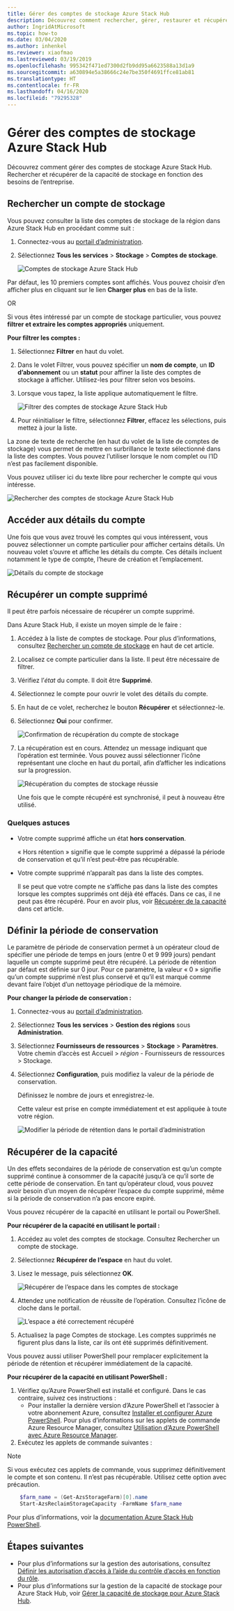 ```yaml
---
title: Gérer des comptes de stockage Azure Stack Hub
description: Découvrez comment rechercher, gérer, restaurer et récupérer des comptes de stockage Azure Stack Hub.
author: IngridAtMicrosoft
ms.topic: how-to
ms.date: 03/04/2020
ms.author: inhenkel
ms.reviewer: xiaofmao
ms.lastreviewed: 03/19/2019
ms.openlocfilehash: 995342f471ed7300d2fb9dd95a6623588a13d1a9
ms.sourcegitcommit: a630894e5a38666c24e7be350f4691ffce81ab81
ms.translationtype: HT
ms.contentlocale: fr-FR
ms.lasthandoff: 04/16/2020
ms.locfileid: "79295328"
---
```

# <a name="manage-azure-stack-hub-storage-accounts"></a>Gérer des comptes de stockage Azure Stack Hub

Découvrez comment gérer des comptes de stockage Azure Stack Hub. Rechercher et récupérer de la capacité de stockage en fonction des besoins de l’entreprise.

## <a name="find-a-storage-account"></a>Rechercher un compte de stockage

Vous pouvez consulter la liste des comptes de stockage de la région dans Azure Stack Hub en procédant comme suit :

1. Connectez-vous au [portail d’administration](https://adminportal.local.azurestack.external).

2. Sélectionnez **Tous les services** > **Stockage** > **Comptes de stockage**.

   ![Comptes de stockage Azure Stack Hub](media/azure-stack-manage-storage-accounts/image4.png)

Par défaut, les 10 premiers comptes sont affichés. Vous pouvez choisir d’en afficher plus en cliquant sur le lien **Charger plus** en bas de la liste.

OR

Si vous êtes intéressé par un compte de stockage particulier, vous pouvez **filtrer et extraire les comptes appropriés** uniquement.

**Pour filtrer les comptes :**

1. Sélectionnez **Filtrer** en haut du volet.
2. Dans le volet Filtrer, vous pouvez spécifier un **nom de compte**, un **ID d’abonnement** ou un **statut** pour affiner la liste des comptes de stockage à afficher. Utilisez-les pour filtrer selon vos besoins.
3. Lorsque vous tapez, la liste applique automatiquement le filtre.

    ![Filtrer des comptes de stockage Azure Stack Hub](media/azure-stack-manage-storage-accounts/image5.png)

4. Pour réinitialiser le filtre, sélectionnez **Filtrer**, effacez les sélections, puis mettez à jour la liste.

La zone de texte de recherche (en haut du volet de la liste de comptes de stockage) vous permet de mettre en surbrillance le texte sélectionné dans la liste des comptes. Vous pouvez l’utiliser lorsque le nom complet ou l’ID n’est pas facilement disponible.

Vous pouvez utiliser ici du texte libre pour rechercher le compte qui vous intéresse.

![Rechercher des comptes de stockage Azure Stack Hub](media/azure-stack-manage-storage-accounts/image6.png)

## <a name="look-at-account-details"></a>Accéder aux détails du compte
Une fois que vous avez trouvé les comptes qui vous intéressent, vous pouvez sélectionner un compte particulier pour afficher certains détails. Un nouveau volet s’ouvre et affiche les détails du compte. Ces détails incluent notamment le type de compte, l’heure de création et l’emplacement.

![Détails du compte de stockage](media/azure-stack-manage-storage-accounts/image7.png)

## <a name="recover-a-deleted-account"></a>Récupérer un compte supprimé
Il peut être parfois nécessaire de récupérer un compte supprimé.

Dans Azure Stack Hub, il existe un moyen simple de le faire :

1. Accédez à la liste de comptes de stockage. Pour plus d’informations, consultez [Rechercher un compte de stockage](azure-stack-manage-storage-accounts.md) en haut de cet article.
2. Localisez ce compte particulier dans la liste. Il peut être nécessaire de filtrer.
3. Vérifiez l’*état* du compte. Il doit être **Supprimé**.
4. Sélectionnez le compte pour ouvrir le volet des détails du compte.
5. En haut de ce volet, recherchez le bouton **Récupérer** et sélectionnez-le.
6. Sélectionnez **Oui** pour confirmer.

   ![Confirmation de récupération du compte de stockage](media/azure-stack-manage-storage-accounts/image8.png)

7. La récupération est en cours. Attendez un message indiquant que l’opération est terminée. Vous pouvez aussi sélectionner l’icône représentant une cloche en haut du portail, afin d’afficher les indications sur la progression.

   ![Récupération du comptes de stockage réussie](media/azure-stack-manage-storage-accounts/image9.png)

   Une fois que le compte récupéré est synchronisé, il peut à nouveau être utilisé.

### <a name="some-gotchas"></a>Quelques astuces
* Votre compte supprimé affiche un état **hors conservation**.
  
  « Hors rétention » signifie que le compte supprimé a dépassé la période de conservation et qu’il n’est peut-être pas récupérable.

* Votre compte supprimé n’apparaît pas dans la liste des comptes.
  
  Il se peut que votre compte ne s’affiche pas dans la liste des comptes lorsque les comptes supprimés ont déjà été effacés. Dans ce cas, il ne peut pas être récupéré. Pour en avoir plus, voir [Récupérer de la capacité](#reclaim) dans cet article.

## <a name="set-the-retention-period"></a>Définir la période de conservation
Le paramètre de période de conservation permet à un opérateur cloud de spécifier une période de temps en jours (entre 0 et 9 999 jours) pendant laquelle un compte supprimé peut être récupéré. La période de rétention par défaut est définie sur 0 jour. Pour ce paramètre, la valeur « 0 » signifie qu’un compte supprimé n’est plus conservé et qu’il est marqué comme devant faire l’objet d’un nettoyage périodique de la mémoire.

**Pour changer la période de conservation :**

1. Connectez-vous au [portail d’administration](https://adminportal.local.azurestack.external).
2. Sélectionnez **Tous les services** > **Gestion des régions** sous **Administration**.
3. Sélectionnez **Fournisseurs de ressources** > **Stockage** > **Paramètres**. Votre chemin d’accès est Accueil > *région* - Fournisseurs de ressources > Stockage.
4. Sélectionnez **Configuration**, puis modifiez la valeur de la période de conservation.

   Définissez le nombre de jours et enregistrez-le.

   Cette valeur est prise en compte immédiatement et est appliquée à toute votre région.

   ![Modifier la période de rétention dans le portail d’administration](media/azure-stack-manage-storage-accounts/image10.png)

## <a name="reclaim-capacity"></a><a name="reclaim"></a>Récupérer de la capacité
Un des effets secondaires de la période de conservation est qu’un compte supprimé continue à consommer de la capacité jusqu’à ce qu’il sorte de cette période de conservation. En tant qu’opérateur cloud, vous pouvez avoir besoin d’un moyen de récupérer l’espace du compte supprimé, même si la période de conservation n’a pas encore expiré.

Vous pouvez récupérer de la capacité en utilisant le portail ou PowerShell.

**Pour récupérer de la capacité en utilisant le portail :**
1. Accédez au volet des comptes de stockage. Consultez Rechercher un compte de stockage.
2. Sélectionnez **Récupérer de l’espace** en haut du volet.
3. Lisez le message, puis sélectionnez **OK**.

    ![Récupérer de l’espace dans les comptes de stockage](media/azure-stack-manage-storage-accounts/image11.png)

4. Attendez une notification de réussite de l’opération. Consultez l’icône de cloche dans le portail.

    ![L’espace a été correctement récupéré](media/azure-stack-manage-storage-accounts/image12.png)

5. Actualisez la page Comptes de stockage. Les comptes supprimés ne figurent plus dans la liste, car ils ont été supprimés définitivement.

Vous pouvez aussi utiliser PowerShell pour remplacer explicitement la période de rétention et récupérer immédiatement de la capacité.

**Pour récupérer de la capacité en utilisant PowerShell :**

1. Vérifiez qu’Azure PowerShell est installé et configuré. Dans le cas contraire, suivez ces instructions : 
   * Pour installer la dernière version d’Azure PowerShell et l’associer à votre abonnement Azure, consultez [Installer et configurer Azure PowerShell](https://azure.microsoft.com/documentation/articles/powershell-install-configure/).
   Pour plus d’informations sur les applets de commande Azure Resource Manager, consultez [Utilisation d’Azure PowerShell avec Azure Resource Manager](https://go.microsoft.com/fwlink/?LinkId=394767).
2. Exécutez les applets de commande suivantes :

> [!NOTE]  
> Si vous exécutez ces applets de commande, vous supprimez définitivement le compte et son contenu. Il n’est pas récupérable. Utilisez cette option avec précaution.

```powershell  
    $farm_name = (Get-AzsStorageFarm)[0].name
    Start-AzsReclaimStorageCapacity -FarmName $farm_name
```

Pour plus d’informations, voir la [documentation Azure Stack Hub PowerShell](https://docs.microsoft.com/powershell/azure/azure-stack/overview).
 

## <a name="next-steps"></a>Étapes suivantes

 - Pour plus d’informations sur la gestion des autorisations, consultez [Définir les autorisation d’accès à l’aide du contrôle d’accès en fonction du rôle](azure-stack-manage-permissions.md).
 - Pour plus d’informations sur la gestion de la capacité de stockage pour Azure Stack Hub, voir [Gérer la capacité de stockage pour Azure Stack Hub](azure-stack-manage-storage-shares.md).
